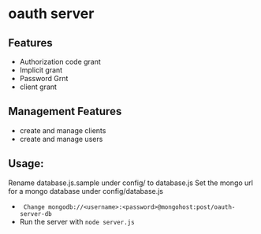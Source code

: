 # oauth server

## Features
- Authorization  code grant
- Implicit grant
- Password Grnt
- client grant


## Management Features
- create and manage clients
- create and manage users


## Usage:

 Rename database.js.sample under config/ to database.js
 Set the mongo url for a mongo database under config/database.js 

 -  ` Change mongodb://<username>:<password>@mongohost:post/oauth-server-db`
 - Run the server with `node server.js`
